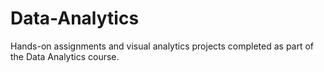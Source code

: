 # Data-Analytics
Hands-on assignments and visual analytics projects completed as part of the Data Analytics course. 
